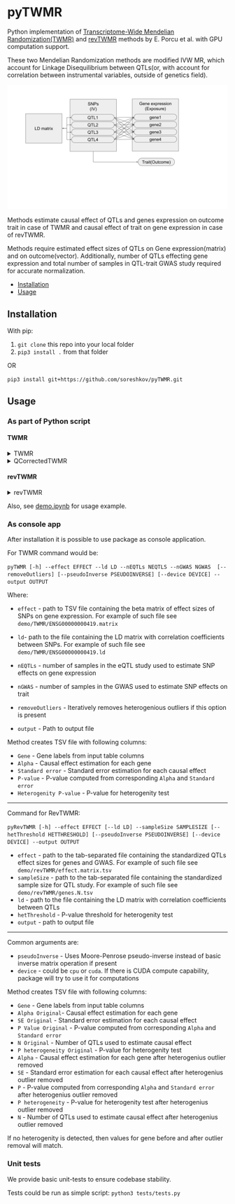 # pyTWMR

Python implementation of [Transcriptome-Wide Mendelian Randomization(TWMR)](https://github.com/eleporcu/TWMR) and [revTWMR](https://github.com/eleporcu/revTWMR) methods by E. Porcu et al. with GPU computation support.

These two Mendelian Randomization methods are modified IVW MR, which account for Linkage Disequilibrium between QTLs(or, with account for correlation between instrumental variables, outside of genetics field).

![Data layout](data_layout.svg)

Methods estimate causal effect of QTLs and genes expression on outcome trait in case of TWMR and causal effect of trait on gene expression in case of revTWMR.

Methods require estimated effect sizes of QTLs on Gene expression(matrix) and on outcome(vector). Additionally, number of QTLs effecting gene expression and total number of samples in QTL-trait GWAS study required for accurate normalization.

- [Installation](#installation)
- [Usage](#usage)

## Installation

With pip:

1. `git clone` this repo into your local folder
2. `pip3 install .` from that folder

OR

`pip3 install git+https://github.com/soreshkov/pyTWMR.git`

## Usage

### As part of Python script

#### TWMR

<details>
<summary> TWMR</summary>

```python
TWMR(beta: Union[np.ndarray, torch.Tensor],  
     gamma: Union[np.ndarray, torch.Tensor],  
     nEQTLs:int,  
     NGwas:int,   
     ldMatrix = None,   
     pseudoInverse = False,   
     device='cpu')
```

    Performs Two-Sample Mendelian Randomization (TWMR) analysis.

    Parameters
    ----------

    beta : Union[np.ndarray, torch.Tensor]
        Matrix of standardized QTL effect sizes for the exposure.
    gamma : Union[np.ndarray, torch.Tensor]
        Vector of QTL effect sizes for the outcome.
    nEQTLs : int
        Number of EQTLs in QTL study.
    NGwas : int
        Number of samples in genome-wide association study.
    ldMatrix : Union[np.ndarray, torch.Tensor], optional
        Linkage disequilibrium matrix. Default is None.
    pseudoInverse : bool, optional
        If True, use Moore-Penrose pseudo-inverse for matrix inversion. Default is False.
    device : str, optional
        Device to use (e.g., 'cpu' or 'cuda'). Default is 'cpu'.

    Returns
    -------
    result: TWMRresult
        Result of TWMR analysis.
        Attributes:
        Alpha : np.ndarray
            Causal effect estimated by TWMR.
        Se : np.ndarray
            Standard error of Alpha.
        Pval : float
            P-value calculated from Alpha and Se.
        D : np.ndarray
            Cohrian Q statistics for QTLs.
        HetP : np.ndarray
            P-value for heterogeneity test.  
</details>

<details>
<summary>QCorrectedTWMR</summary>

```python
QCorrectedTWMR(
        beta: np.ndarray,
        gamma: np.ndarray,
        nEQTLs:int,
        NGwas:int,
        rsnames:Union[np.ndarray, List[str]],
        ldMatrix: Union[np.ndarray, torch.Tensor] = None,
        threshold=0.05,
        pseudoInverse = False, device='cpu')
```
    TWMR method with heterogenity outlier correction. Excludes SNPs by Cohrain Q heterogenity test until SNP heterogenity is no longer observed.

    Parameters
    ----------

    beta : Union[np.ndarray, torch.Tensor]
        Matrix of QTL effect sizes for the exposure.
    gamma : Union[np.ndarray, torch.Tensor]
        Vector of QTL effect sizes for the outcome.
    nEQTLs : Union[np.ndarray, List[str]]
        Number of EQTLs in QTL study.
    NGwas : int
        Number of GWAS (genome-wide association study) samples.
    ldMatrix : Union[np.ndarray, torch.Tensor], optional
        Linkage disequilibrium matrix. Default is None.
    pseudoInverse : bool, optional
        If True, use Moore-Penrose pseudo-inverse for matrix inversion. Default is False.
    device : str, optional
        Device to use (e.g., 'cpu' or 'cuda'). Default is 'cpu'.
        
    Returns
    -------
    result: TWMRresult
        Result of TWMR analysis with outliers removed by iterative Cohrain Q test.
        Attributes:
        Alpha : float
            Causal effect estimated by TWMR.
        Se : float
            Standard error of Alpha.
        Pval : float
            P-value calculated from Alpha and Se.
        D : float
            Cohrian Q statistics for Alphas.
        HetP : float
            P-value for heterogeneity test.   
    rsnames: List[str]
        List of QTLs after removing outliers.


</details>

#### revTWMR

<details>
<summary>revTWMR</summary>

```python
revTWMR(
        qtlExposureEffects :Union[np.ndarray, torch.Tensor], 
        qtlTraitGWASEffects:Union[np.ndarray, torch.Tensor], 
        qtlLabels:Union[np.ndarray, List[str]], 
        gwasSizes:Union[np.ndarray, torch.Tensor], 
        qtlExpSize:float, 
        pValIterativeThreshold:float = 0.05,
        pseudoInverse = False, 
        device='cpu')
```
    revTWMR method for Mendelian Randomization anylysis. 
    Analyses the causal effect of trait(outcome) on gene expression(exposure) derived from GWAS and eQTL data.
    
    Parameters
    ----------
        qtlExposureEffect : Union[np.ndarray, torch.Tensor]
            Vector of standardized effect sizes trans-QTLs effect on gene expression, shape (QTLs,) 
        qtlTraitGWASEffects :  Union[np.ndarray, torch.Tensor]
            Vector of standardized effect sizes of independent SNPs on trait, shape (QTLs,)
        qtlLabels : Union[np.ndarray, List[str]]
            QTL name labels, shape (QTLs,)
        gwasSizes : Union[np.ndarray, torch.Tensor]
            GWAS sample size, shape (QTLs,)
        qtlExpSize : float
            QTL Exposure sample size, number
        pValIterativeThreshold : float, optional
            Threshold to exclude pleyotropic QTLs. Defaults to 0.05.
        pseudoInverse : bool, optional
            Forces Moore-Penrose pseudoinverse instead of default inverse matrix operation. Defaults to False.
        device : str, optional 
            Device to use for computations. Could be 'cpu' or 'cuda' if CUDA is available. Defaults to 'cpu'.

    Returns
    -------
        result: revTWMRResult
            Named tuple containing attributes:
            Alpha : float
                Causal effect estimated by revTWMR before applying heterogeneity test
            Se : float
                Standard error of Alpha
            Pval : float
                Pvalue calculated from Alpha and Se
            N : float
                number of SNPs used as instruments 
            HetP : float
                Original P-value for heterogeneity test
            AlphaIterative : float
                Causal effect estimated by revTWMR after removing the SNPs detected as outliers by the heterogenity test
            SeIterative : float
                standard error of AlphaIterative
            PvalIterative : float
                Pvalue calculated from AlphaIterative and SeIterative
            HetPIterative : float
                Pvalue of heterogenity test after outlier removal
            rsname : List[str]
                SNPs left after outlier removal   
</details>

Also, see [demo.ipynb](https://github.com/soreshkov/pyTWMR/blob/master/demo/demo.ipynb) for usage example.

### As console app

After installation it is possible to use package as console application.

For TWMR command would be:

`pyTWMR [-h] --effect EFFECT --ld LD --nEQTLs NEQTLS --nGWAS NGWAS  [--removeOutliers] [--pseudoInverse PSEUDOINVERSE] [--device DEVICE] --output OUTPUT`

Where:

- `effect` - path to TSV file containing the beta matrix of effect sizes of SNPs on gene expression. For example of such file see `demo/TWMR/ENSG00000000419.matrix`

- `ld`- path to the file containing the LD matrix with correlation coefficients between SNPs. For example of such file see `demo/TWMR/ENSG00000000419.ld`
- `nEQTLs` -  number of samples in the eQTL study used to estimate SNP effects on gene expression
- `nGWAS` - number of samples in the GWAS used to estimate SNP effects on trait
- `removeOutliers` - Iteratively removes heterogenious outliers if this option is present
- `output` - Path to output file

Method creates TSV file with following columns:

- `Gene` - Gene labels from input table columns
- `Alpha` - Causal effect estimation for each gene
- `Standard error` - Standard error estimation for each causal effect
- `P-value` - P-value computed from corresponding `Alpha` and `Standard error`
- `Heterogenity P-value` - P-value for heterogenity test

---

Command for RevTWMR:

`pyRevTWMR [-h] --effect EFFECT [--ld LD] --sampleSize SAMPLESIZE [--hetThreshold HETTHRESHOLD] [--pseudoInverse PSEUDOINVERSE] [--device DEVICE] --output OUTPUT`

- `effect` - path to the tab-separated file containing the standardized QTLs effect sizes for genes and GWAS. For example of such file see `demo/revTWMR/effect.matrix.tsv`
- `sampleSize` -  path to the tab-separated file containing the standardized sample size for QTL study. For example of such file see `demo/revTWMR/genes.N.tsv`
- `ld` -   path to the file containing the LD matrix with correlation coefficients between QTLs
- `hetThreshold` - P-value threshold for heterogenity test
- `output` -  path to output file

---
Common arguments are:  

- `pseudoInverse` - Uses Moore-Penrose pseudo-inverse instead of basic inverse matrix operation if present
- `device` - could be `cpu` or `cuda`. If there is CUDA compute capability, package will try to use it for computations

Method creates TSV file with following columns:

- `Gene` - Gene labels from input table columns
- `Alpha Original`- Causal effect estimation for each gene
- `SE Original` - Standard error estimation for each causal effect
- `P Value Original` - P-value computed from corresponding `Alpha` and `Standard error`
- `N Original` - Number of QTLs used to estimate causal effect
- `P heterogeneity Original` - P-value for heterogenity test
- `Alpha` - Causal effect estimation for each gene after heterogenius outlier removed
- `SE` - Standard error estimation for each causal effect  after heterogenius outlier removed
- `P` - P-value computed from corresponding `Alpha` and `Standard error` after heterogenius outlier removed
- `P heterogeneity` - P-value for heterogenity test after heterogenius outlier removed
- `N` - Number of QTLs used to estimate causal effect after heterogenius outlier removed

If no heterogenity is detected, then values for gene before and after outlier removal will match.

### Unit tests

We provide basic unit-tests to ensure codebase stability.

Tests could be run as simple script:
`python3 tests/tests.py`